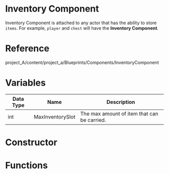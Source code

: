 # Inventory Component
Inventory Component is attached to any actor that has the ability to store `items`. For example, `player` and `chest` will have the __Inventory Component__.

# Reference
project_A/content/project_a/Blueprints/Components/InventoryComponent

# Variables
| Data Type | Name | Description |
| ---       | ---  | ---         |
| int | MaxInventorySlot | The max amount of item that can be carried. | 
# Constructor

# Functions